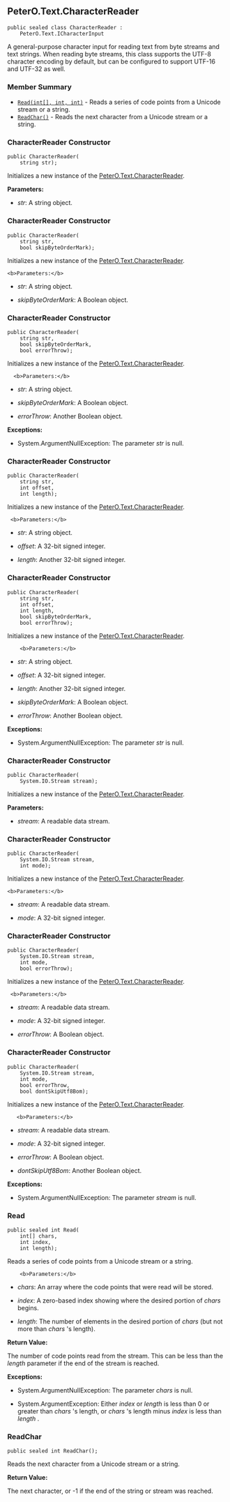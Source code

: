 ## PeterO.Text.CharacterReader

    public sealed class CharacterReader :
        PeterO.Text.ICharacterInput

 A general-purpose character input for reading text from byte streams and text strings. When reading byte streams, this class supports the UTF-8 character encoding by default, but can be configured to support UTF-16 and UTF-32 as well.

### Member Summary
* <code>[Read(int[], int, int)](#Read_int_int_int)</code> - Reads a series of code points from a Unicode stream or a string.
* <code>[ReadChar()](#ReadChar)</code> - Reads the next character from a Unicode stream or a string.

<a id="Void_ctor_System_String"></a>
### CharacterReader Constructor

    public CharacterReader(
        string str);

 Initializes a new instance of the [PeterO.Text.CharacterReader](PeterO.Text.CharacterReader.md).

   <b>Parameters:</b>

 * <i>str</i>: A string object.

<a id="Void_ctor_System_String_Boolean"></a>
### CharacterReader Constructor

    public CharacterReader(
        string str,
        bool skipByteOrderMark);

 Initializes a new instance of the [PeterO.Text.CharacterReader](PeterO.Text.CharacterReader.md).

    <b>Parameters:</b>

 * <i>str</i>: A string object.

 * <i>skipByteOrderMark</i>: A Boolean object.

<a id="Void_ctor_System_String_Boolean_Boolean"></a>
### CharacterReader Constructor

    public CharacterReader(
        string str,
        bool skipByteOrderMark,
        bool errorThrow);

 Initializes a new instance of the [PeterO.Text.CharacterReader](PeterO.Text.CharacterReader.md).

      <b>Parameters:</b>

 * <i>str</i>: A string object.

 * <i>skipByteOrderMark</i>: A Boolean object.

 * <i>errorThrow</i>: Another Boolean object.

<b>Exceptions:</b>

 * System.ArgumentNullException:
The parameter  <i>str</i>
 is null.

<a id="Void_ctor_System_String_Int32_Int32"></a>
### CharacterReader Constructor

    public CharacterReader(
        string str,
        int offset,
        int length);

 Initializes a new instance of the [PeterO.Text.CharacterReader](PeterO.Text.CharacterReader.md).

     <b>Parameters:</b>

 * <i>str</i>: A string object.

 * <i>offset</i>: A 32-bit signed integer.

 * <i>length</i>: Another 32-bit signed integer.

<a id="Void_ctor_System_String_Int32_Int32_Boolean_Boolean"></a>
### CharacterReader Constructor

    public CharacterReader(
        string str,
        int offset,
        int length,
        bool skipByteOrderMark,
        bool errorThrow);

 Initializes a new instance of the [PeterO.Text.CharacterReader](PeterO.Text.CharacterReader.md).

        <b>Parameters:</b>

 * <i>str</i>: A string object.

 * <i>offset</i>: A 32-bit signed integer.

 * <i>length</i>: Another 32-bit signed integer.

 * <i>skipByteOrderMark</i>: A Boolean object.

 * <i>errorThrow</i>: Another Boolean object.

<b>Exceptions:</b>

 * System.ArgumentNullException:
The parameter  <i>str</i>
 is null.

<a id="Void_ctor_System_IO_Stream"></a>
### CharacterReader Constructor

    public CharacterReader(
        System.IO.Stream stream);

 Initializes a new instance of the [PeterO.Text.CharacterReader](PeterO.Text.CharacterReader.md).

   <b>Parameters:</b>

 * <i>stream</i>: A readable data stream.

<a id="Void_ctor_System_IO_Stream_Int32"></a>
### CharacterReader Constructor

    public CharacterReader(
        System.IO.Stream stream,
        int mode);

 Initializes a new instance of the [PeterO.Text.CharacterReader](PeterO.Text.CharacterReader.md).

    <b>Parameters:</b>

 * <i>stream</i>: A readable data stream.

 * <i>mode</i>: A 32-bit signed integer.

<a id="Void_ctor_System_IO_Stream_Int32_Boolean"></a>
### CharacterReader Constructor

    public CharacterReader(
        System.IO.Stream stream,
        int mode,
        bool errorThrow);

 Initializes a new instance of the [PeterO.Text.CharacterReader](PeterO.Text.CharacterReader.md).

     <b>Parameters:</b>

 * <i>stream</i>: A readable data stream.

 * <i>mode</i>: A 32-bit signed integer.

 * <i>errorThrow</i>: A Boolean object.

<a id="Void_ctor_System_IO_Stream_Int32_Boolean_Boolean"></a>
### CharacterReader Constructor

    public CharacterReader(
        System.IO.Stream stream,
        int mode,
        bool errorThrow,
        bool dontSkipUtf8Bom);

 Initializes a new instance of the [PeterO.Text.CharacterReader](PeterO.Text.CharacterReader.md).

       <b>Parameters:</b>

 * <i>stream</i>: A readable data stream.

 * <i>mode</i>: A 32-bit signed integer.

 * <i>errorThrow</i>: A Boolean object.

 * <i>dontSkipUtf8Bom</i>: Another Boolean object.

<b>Exceptions:</b>

 * System.ArgumentNullException:
The parameter  <i>stream</i>
 is null.

<a id="Read_int_int_int"></a>
### Read

    public sealed int Read(
        int[] chars,
        int index,
        int length);

 Reads a series of code points from a Unicode stream or a string.

        <b>Parameters:</b>

 * <i>chars</i>: An array where the code points that were read will be stored.

 * <i>index</i>: A zero-based index showing where the desired portion of  <i>chars</i>
 begins.

 * <i>length</i>: The number of elements in the desired portion of  <i>chars</i>
 (but not more than  <i>chars</i>
 's length).

<b>Return Value:</b>

The number of code points read from the stream. This can be less than the  <i>length</i>
 parameter if the end of the stream is reached.

<b>Exceptions:</b>

 * System.ArgumentNullException:
The parameter  <i>chars</i>
 is null.

 * System.ArgumentException:
Either  <i>index</i>
 or  <i>length</i>
 is less than 0 or greater than  <i>chars</i>
 's length, or  <i>chars</i>
 's length minus  <i>index</i>
 is less than  <i>length</i>
.

<a id="ReadChar"></a>
### ReadChar

    public sealed int ReadChar();

 Reads the next character from a Unicode stream or a string.

   <b>Return Value:</b>

The next character, or -1 if the end of the string or stream was reached.
